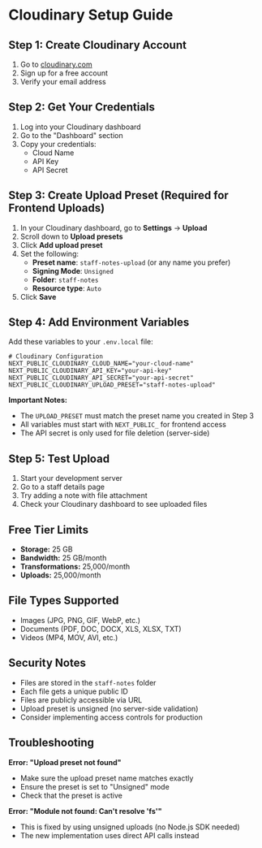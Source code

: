 # Cloudinary Setup Guide

## Step 1: Create Cloudinary Account

1. Go to [cloudinary.com](https://cloudinary.com)
2. Sign up for a free account
3. Verify your email address

## Step 2: Get Your Credentials

1. Log into your Cloudinary dashboard
2. Go to the "Dashboard" section
3. Copy your credentials:
   - Cloud Name
   - API Key
   - API Secret

## Step 3: Create Upload Preset (Required for Frontend Uploads)

1. In your Cloudinary dashboard, go to **Settings** → **Upload**
2. Scroll down to **Upload presets**
3. Click **Add upload preset**
4. Set the following:
   - **Preset name**: `staff-notes-upload` (or any name you prefer)
   - **Signing Mode**: `Unsigned`
   - **Folder**: `staff-notes`
   - **Resource type**: `Auto`
5. Click **Save**

## Step 4: Add Environment Variables

Add these variables to your `.env.local` file:

```env
# Cloudinary Configuration
NEXT_PUBLIC_CLOUDINARY_CLOUD_NAME="your-cloud-name"
NEXT_PUBLIC_CLOUDINARY_API_KEY="your-api-key"
NEXT_PUBLIC_CLOUDINARY_API_SECRET="your-api-secret"
NEXT_PUBLIC_CLOUDINARY_UPLOAD_PRESET="staff-notes-upload"
```

**Important Notes:**

- The `UPLOAD_PRESET` must match the preset name you created in Step 3
- All variables must start with `NEXT_PUBLIC_` for frontend access
- The API secret is only used for file deletion (server-side)

## Step 5: Test Upload

1. Start your development server
2. Go to a staff details page
3. Try adding a note with file attachment
4. Check your Cloudinary dashboard to see uploaded files

## Free Tier Limits

- **Storage:** 25 GB
- **Bandwidth:** 25 GB/month
- **Transformations:** 25,000/month
- **Uploads:** 25,000/month

## File Types Supported

- Images (JPG, PNG, GIF, WebP, etc.)
- Documents (PDF, DOC, DOCX, XLS, XLSX, TXT)
- Videos (MP4, MOV, AVI, etc.)

## Security Notes

- Files are stored in the `staff-notes` folder
- Each file gets a unique public ID
- Files are publicly accessible via URL
- Upload preset is unsigned (no server-side validation)
- Consider implementing access controls for production

## Troubleshooting

**Error: "Upload preset not found"**

- Make sure the upload preset name matches exactly
- Ensure the preset is set to "Unsigned" mode
- Check that the preset is active

**Error: "Module not found: Can't resolve 'fs'"**

- This is fixed by using unsigned uploads (no Node.js SDK needed)
- The new implementation uses direct API calls instead
